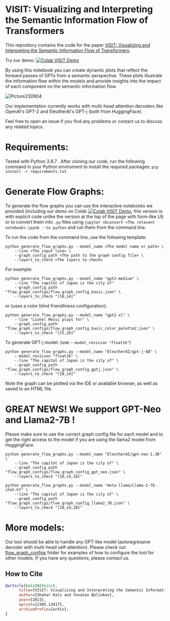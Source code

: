 # VISIT: Visualizing and Interpreting the Semantic Information Flow of Transformers

This repository contains the code for the paper [VISIT: Visualizing and Interpreting the Semantic Information Flow of Transformers](https://arxiv.org/abs/2305.13417).

Try our demo: [![Colab VISIT Demo](https://colab.research.google.com/assets/colab-badge.svg)](https://colab.research.google.com/drive/1_iOJvbri_7jzmqTVBb_T6zl_08_hl3hY?usp=sharing)

<!-- And another version without the markdowns: [![Colab VISIT Demo](https://colab.research.google.com/assets/colab-badge.svg)](https://colab.research.google.com/drive/1c2Erx-JC3cRLtYKqGJBUZ4QeiKutCZ_T?usp=sharing) -->

By using this notebook you can create dynamic plots that reflect the forward passes of GPTs from a semantic perspective. These plots illustrate the information flow within the models and provide insights into the impact of each component on the semantic information flow.

![Picture230904](https://github.com/shacharKZ/VISIT-Visualizing-Transformers/assets/57663126/2af753ec-c252-4d3d-8021-3bc37d36e8be)


Our implementation currently works with multi-head attention decoders like OpenAI's GPT-2 and EleutherAI's GPT-j (both from HuggingFace).

Feel free to open an issue if you find any problems or contact us to discuss any related topics.

# Requirements:
Tested with Python 3.9.7 . After cloning our code, run the following command in your Python enviroment to install the required packages:
```pip install -r requirements.txt ```

# Generate Flow Graphs:
To generate the flow graphs you can use the interactive notebooks we provided (including our demo on Colab [![Colab VISIT Demo](https://colab.research.google.com/assets/colab-badge.svg)](https://colab.research.google.com/drive/1c2Erx-JC3cRLtYKqGJBUZ4QeiKutCZ_T?usp=sharing), this version is with explicit code unlike the version at the top of the page with form-like UI) or to convert them into ``.py`` files using ```jupyter nbconvert <The relevent notebook>.ipynb --to python``` and run them from the command line.

To run the code from the command line, use the following template:
```
python generate_flow_graphs.py --model_name <The model name or path> \
    --line <The input line> \
    --graph_config_path <The path to the graph config file> \
    --layers_to_check <The layers to check>
```

For example:
```
python generate_flow_graphs.py --model_name "gpt2-medium" \
    --line "The capital of Japan is the city of" 
    --graph_config_path "flow_graph_configs/flow_graph_config_basic.json" \
    --layers_to_check "[10,14]"
```
or (uses a color blind friendliness configuration):

```
python generate_flow_graphs.py --model_name "gpt2-xl" \
    --line "Lionel Messi plays for" \
    --graph_config_path "flow_graph_configs/flow_graph_config_basic_color_palette2.json" \
    --layers_to_check "[15,16]"
```


To generate GPT-j model: (use ```--model_revision "float16"```)

```
python generate_flow_graphs.py --model_name "EleutherAI/gpt-j-6B" \
    --model_revision "float16" \
    --line "The capital of Japan is the city of" \
    --graph_config_path "flow_graph_configs/flow_graph_config_gptj.json" \
    --layers_to_check "[10,14]"
```

Note the graph can be plotted via the IDE or available browser, as well as saved to an HTML file.

# GREAT NEWS! We support GPT-Neo and Llama2-7B !
Please make sure to use the correct graph config file for each model and to get the right access to the model if you are using the llama2 model from HuggingFace.

```
python generate_flow_graphs.py --model_name "EleutherAI/gpt-neo-1.3B" \
    --line "The capital of Japan is the city of" \
    --graph_config_path "flow_graph_configs/flow_graph_config_gpt_neo.json" \
    --layers_to_check "[10,14,18]"
```

```
python generate_flow_graphs.py --model_name "meta-llama/Llama-2-7b-chat-hf" \
    --line "The capital of Japan is the city of" \
    --graph_config_path "flow_graph_configs/flow_graph_config_llama2_7B.json" \
    --layers_to_check "[10,14,18]"
```

# More models:
Our tool should be able to handle any GPT-like model (autoregressive decoder with multi-head self-attention). Please check out [flow_graph_configs](https://github.com/shacharKZ/VISIT-Visualizing-Transformers/tree/main/flow_graph_configs) folder for examples of how to configure the tool for other models. If you have any questions, please contact us.


## How to Cite

```bibtex
@article{katz2023visit,
      title={VISIT: Visualizing and Interpreting the Semantic Information Flow of Transformers}, 
      author={Shahar Katz and Yonatan Belinkov},
      year={2023},
      eprint={2305.13417},
      archivePrefix={arXiv},
}
```
